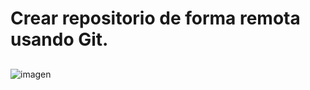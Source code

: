 # Crear repositorio de forma remota usando Git.

##
![imagen](https://user-images.githubusercontent.com/114684379/200780333-cd0922b2-1c24-4430-aad8-3aac8ec20d28.png)

